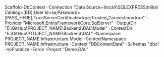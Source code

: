 Scaffold-DbContext -Connection "Data Source=(local)\SQLEXPRESS;Initial Catalog=[BD];User Id=sa;Password=[PASS_HERE];TrustServerCertificate=true;Trusted_Connection=true" -Provider "Microsoft.EntityFrameworkCore.SqlServer" -OutputDir "E:\GitHub\PROJECT_NAME\Backend\DAL\Model" -ContextDir "E:\GitHub\PTOJECT_NAME\Backend\DAL" -Namespace PROJECT_NAME.Infrastructure.Model -ContextNamespace PROJECT_NAME.Infrastructure  -Context "DBContextData" -Schemas "dbo" -noPluralize -Force -Project "Demo.DAL"
